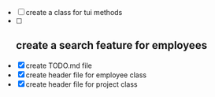 - [ ] create a class for tui methods
- [ ] create a search feature for employees
  - 
- [x] create TODO.md file
- [x] create header file for employee class
- [x] create header file for project class
